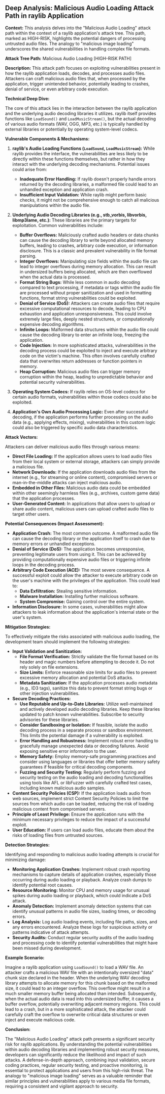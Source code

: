 ## Deep Analysis: Malicious Audio Loading Attack Path in raylib Application

**Context:** This analysis delves into the "Malicious Audio Loading" attack path within the context of a raylib application's attack tree. This path, marked as HIGH-RISK, highlights the potential dangers of processing untrusted audio files. The analogy to "malicious image loading" underscores the shared vulnerabilities in handling complex file formats.

**Attack Tree Path:** Malicious Audio Loading [HIGH-RISK PATH]

**Description:**  This attack path focuses on exploiting vulnerabilities present in how the raylib application loads, decodes, and processes audio files. Attackers can craft malicious audio files that, when processed by the application, trigger unintended behavior, potentially leading to crashes, denial of service, or even arbitrary code execution.

**Technical Deep Dive:**

The core of this attack lies in the interaction between the raylib application and the underlying audio decoding libraries it utilizes. raylib itself provides functions like `LoadSound()` and `LoadMusicStream()`, but the actual decoding of various audio formats (WAV, OGG, MP3, etc.) is typically handled by external libraries or potentially by operating system-level codecs.

**Vulnerable Components & Mechanisms:**

1. **raylib's Audio Loading Functions (`LoadSound`, `LoadMusicStream`):** While raylib provides the interface, the vulnerabilities are less likely to be directly within these functions themselves, but rather in how they interact with the underlying decoding mechanisms. Potential issues could arise from:
    * **Inadequate Error Handling:**  If raylib doesn't properly handle errors returned by the decoding libraries, a malformed file could lead to an unhandled exception and application crash.
    * **Insufficient Input Validation:**  While raylib might perform basic checks, it might not be comprehensive enough to catch all malicious manipulations within the audio file.

2. **Underlying Audio Decoding Libraries (e.g., stb_vorbis, libvorbis, libmp3lame, etc.):** These libraries are the primary targets for exploitation. Common vulnerabilities include:
    * **Buffer Overflows:**  Maliciously crafted audio headers or data chunks can cause the decoding library to write beyond allocated memory buffers, leading to crashes, arbitrary code execution, or information disclosure. This is a classic and prevalent vulnerability in file format parsing.
    * **Integer Overflows:**  Manipulating size fields within the audio file can lead to integer overflows during memory allocation. This can result in undersized buffers being allocated, which are then overflowed when the actual data is processed.
    * **Format String Bugs:** While less common in audio decoding compared to text processing, if metadata or tags within the audio file are processed without proper sanitization and used in formatting functions, format string vulnerabilities could be exploited.
    * **Denial of Service (DoS):**  Attackers can create audio files that require excessive computational resources to decode, leading to CPU exhaustion and application unresponsiveness. This could involve extremely large files, deeply nested structures, or computationally expensive decoding algorithms.
    * **Infinite Loops:**  Malformed data structures within the audio file could cause the decoding library to enter an infinite loop, freezing the application.
    * **Code Injection:** In more sophisticated attacks, vulnerabilities in the decoding process could be exploited to inject and execute arbitrary code on the victim's machine. This often involves carefully crafted data that overwrites return addresses or function pointers in memory.
    * **Heap Corruption:** Malicious audio files can trigger memory corruption within the heap, leading to unpredictable behavior and potential security vulnerabilities.

3. **Operating System Codecs:** If raylib relies on OS-level codecs for certain audio formats, vulnerabilities within those codecs could also be exploited.

4. **Application's Own Audio Processing Logic:** Even after successful decoding, if the application performs further processing on the audio data (e.g., applying effects, mixing), vulnerabilities in this custom logic could also be triggered by specific audio data characteristics.

**Attack Vectors:**

Attackers can deliver malicious audio files through various means:

* **Direct File Loading:** If the application allows users to load audio files from their local system or external storage, attackers can simply provide a malicious file.
* **Network Downloads:** If the application downloads audio files from the internet (e.g., for streaming or online content), compromised servers or man-in-the-middle attacks can inject malicious audio.
* **Embedded in Other Files:** Malicious audio data could be embedded within other seemingly harmless files (e.g., archives, custom game data) that the application processes.
* **User-Generated Content:** In applications that allow users to upload or share audio content, malicious users can upload crafted audio files to target other users.

**Potential Consequences (Impact Assessment):**

* **Application Crash:** The most common outcome. A malformed audio file can cause the decoding library or the application itself to crash due to memory errors or unhandled exceptions.
* **Denial of Service (DoS):** The application becomes unresponsive, preventing legitimate users from using it. This can be achieved by providing computationally expensive audio files or triggering infinite loops in the decoding process.
* **Arbitrary Code Execution (ACE):** The most severe consequence. A successful exploit could allow the attacker to execute arbitrary code on the user's machine with the privileges of the application. This could lead to:
    * **Data Exfiltration:** Stealing sensitive information.
    * **Malware Installation:** Installing further malicious software.
    * **System Compromise:** Gaining control over the entire system.
* **Information Disclosure:**  In some cases, vulnerabilities might allow attackers to leak information about the application's internal state or the user's system.

**Mitigation Strategies:**

To effectively mitigate the risks associated with malicious audio loading, the development team should implement the following strategies:

* **Input Validation and Sanitization:**
    * **File Format Verification:**  Strictly validate the file format based on its header and magic numbers before attempting to decode it. Do not rely solely on file extensions.
    * **Size Limits:** Enforce reasonable size limits for audio files to prevent excessive memory allocation and potential DoS attacks.
    * **Metadata Sanitization:** If the application processes audio metadata (e.g., ID3 tags), sanitize this data to prevent format string bugs or other injection vulnerabilities.
* **Secure Decoding Practices:**
    * **Use Reputable and Up-to-Date Libraries:**  Utilize well-maintained and actively developed audio decoding libraries. Keep these libraries updated to patch known vulnerabilities. Subscribe to security advisories for these libraries.
    * **Consider Sandboxing or Isolation:**  If feasible, isolate the audio decoding process in a separate process or sandbox environment. This limits the potential damage if a vulnerability is exploited.
    * **Error Handling and Robustness:** Implement robust error handling to gracefully manage unexpected data or decoding failures. Avoid exposing sensitive error information to the user.
    * **Memory Safety:** Employ memory-safe programming practices and consider using languages or libraries that offer better memory safety guarantees if feasible for critical decoding components.
    * **Fuzzing and Security Testing:**  Regularly perform fuzzing and security testing on the audio loading and decoding functionalities using tools like AFL or libFuzzer with carefully crafted test cases, including known malicious audio samples.
* **Content Security Policies (CSP):** If the application loads audio from web sources, implement strict Content Security Policies to limit the sources from which audio can be loaded, reducing the risk of loading malicious content from compromised servers.
* **Principle of Least Privilege:** Ensure the application runs with the minimum necessary privileges to reduce the impact of a successful exploit.
* **User Education:** If users can load audio files, educate them about the risks of loading files from untrusted sources.

**Detection Strategies:**

Identifying and responding to malicious audio loading attempts is crucial for minimizing damage:

* **Monitoring Application Crashes:** Implement robust crash reporting mechanisms to capture details of application crashes, especially those occurring during audio loading or playback. Analyze crash dumps to identify potential root causes.
* **Resource Monitoring:** Monitor CPU and memory usage for unusual spikes during audio loading or playback, which could indicate a DoS attack.
* **Anomaly Detection:** Implement anomaly detection systems that can identify unusual patterns in audio file sizes, loading times, or decoding errors.
* **Log Analysis:** Log audio loading events, including file paths, sizes, and any errors encountered. Analyze these logs for suspicious activity or patterns indicative of attack attempts.
* **Security Audits:** Conduct regular security audits of the audio loading and processing code to identify potential vulnerabilities that might have been missed during development.

**Example Scenario:**

Imagine a raylib application using `LoadSound()` to load a WAV file. An attacker crafts a malicious WAV file with an intentionally oversized "data" chunk size declared in the header. When the underlying WAV decoding library attempts to allocate memory for this chunk based on the malformed size, it could lead to an integer overflow. This overflow might result in a much smaller memory buffer being allocated than intended. Subsequently, when the actual audio data is read into this undersized buffer, it causes a buffer overflow, potentially overwriting adjacent memory regions. This could lead to a crash, but in a more sophisticated attack, the attacker could carefully craft the overflow to overwrite critical data structures or even inject and execute malicious code.

**Conclusion:**

The "Malicious Audio Loading" attack path presents a significant security risk for raylib applications. By understanding the potential vulnerabilities within audio decoding libraries and implementing robust security measures, developers can significantly reduce the likelihood and impact of such attacks. A defense-in-depth approach, combining input validation, secure coding practices, regular security testing, and proactive monitoring, is essential to protect applications and users from this high-risk threat. The analogy to "malicious image loading" serves as a valuable reminder that similar principles and vulnerabilities apply to various media file formats, requiring a consistent and vigilant approach to security.
